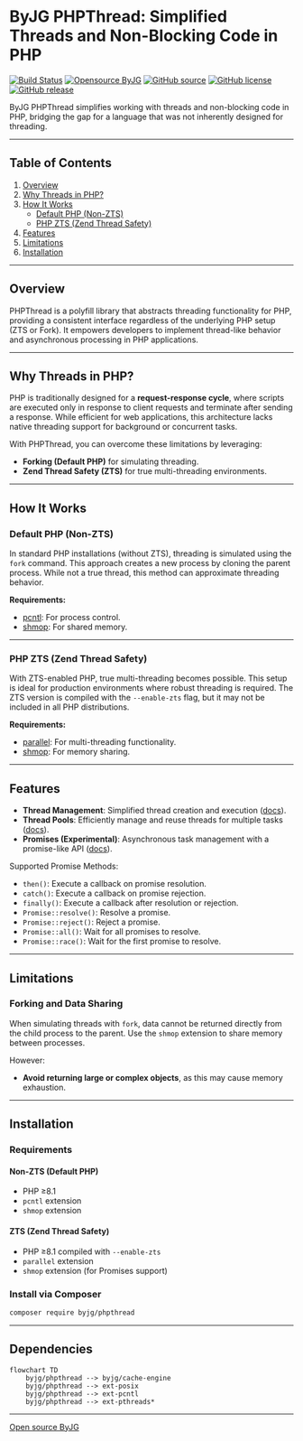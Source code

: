# ByJG PHPThread: Simplified Threads and Non-Blocking Code in PHP

[![Build Status](https://github.com/byjg/php-phpthread/actions/workflows/phpunit.yml/badge.svg?branch=master)](https://github.com/byjg/php-phpthread/actions/workflows/phpunit.yml)
[![Opensource ByJG](https://img.shields.io/badge/opensource-byjg-success.svg)](http://opensource.byjg.com)
[![GitHub source](https://img.shields.io/badge/Github-source-informational?logo=github)](https://github.com/byjg/php-phpthread/)
[![GitHub license](https://img.shields.io/github/license/byjg/php-phpthread.svg)](https://opensource.byjg.com/opensource/licensing.html)
[![GitHub release](https://img.shields.io/github/release/byjg/php-phpthread.svg)](https://github.com/byjg/php-phpthread/releases/)

ByJG PHPThread simplifies working with threads and non-blocking code in PHP,
bridging the gap for a language that was not inherently designed for threading.

---

## Table of Contents

1. [Overview](#overview)
2. [Why Threads in PHP?](#why-threads-in-php)
3. [How It Works](#how-it-works)
   - [Default PHP (Non-ZTS)](#default-php-non-zts)
   - [PHP ZTS (Zend Thread Safety)](#php-zts-zend-thread-safety)
4. [Features](#features)
5. [Limitations](#limitations)
6. [Installation](#installation)

---

## Overview

PHPThread is a polyfill library that abstracts threading functionality for PHP, providing a consistent
interface regardless of the underlying PHP setup (ZTS or Fork). It empowers developers to implement
thread-like behavior and asynchronous processing in PHP applications.

---

## Why Threads in PHP?

PHP is traditionally designed for a **request-response cycle**, where scripts are executed
only in response to client requests and terminate after sending a response. While efficient for
web applications, this architecture lacks native threading support for background or concurrent tasks.

With PHPThread, you can overcome these limitations by leveraging:

- **Forking (Default PHP)** for simulating threading.
- **Zend Thread Safety (ZTS)** for true multi-threading environments.

---

## How It Works

### Default PHP (Non-ZTS)

In standard PHP installations (without ZTS), threading is simulated using the `fork` command.
This approach creates a new process by cloning the parent process. While not a true thread,
this method can approximate threading behavior.

**Requirements:**

- [pcntl](https://www.php.net/manual/en/book.pcntl.php): For process control.
- [shmop](https://www.php.net/manual/en/book.shmop.php): For shared memory.

---

### PHP ZTS (Zend Thread Safety)

With ZTS-enabled PHP, true multi-threading becomes possible. This setup is ideal for production environments where
robust threading is required. The ZTS version is compiled with the `--enable-zts` flag, but it may not be included in
all PHP distributions.

**Requirements:**

- [parallel](https://www.php.net/manual/en/book.parallel.php): For multi-threading functionality.
- [shmop](https://www.php.net/manual/en/book.shmop.php): For memory sharing.

---

## Features

- **Thread Management**: Simplified thread creation and execution ([docs](thread)).
- **Thread Pools**: Efficiently manage and reuse threads for multiple tasks ([docs](threadpool)).
- **Promises (Experimental)**: Asynchronous task management with a promise-like API ([docs](promises)).

Supported Promise Methods:

- `then()`: Execute a callback on promise resolution.
- `catch()`: Execute a callback on promise rejection.
- `finally()`: Execute a callback after resolution or rejection.
- `Promise::resolve()`: Resolve a promise.
- `Promise::reject()`: Reject a promise.
- `Promise::all()`: Wait for all promises to resolve.
- `Promise::race()`: Wait for the first promise to resolve.

---

## Limitations

### Forking and Data Sharing

When simulating threads with `fork`, data cannot be returned directly from the child process
to the parent. Use the `shmop` extension to share memory between processes.

However:

- **Avoid returning large or complex objects**, as this may cause memory exhaustion.

---

## Installation

### Requirements

#### Non-ZTS (Default PHP)

- PHP ≥8.1
- `pcntl` extension
- `shmop` extension

#### ZTS (Zend Thread Safety)

- PHP ≥8.1 compiled with `--enable-zts`
- `parallel` extension
- `shmop` extension (for Promises support)

### Install via Composer

```bash
composer require byjg/phpthread
```

---

## Dependencies

```mermaid
flowchart TD
    byjg/phpthread --> byjg/cache-engine
    byjg/phpthread --> ext-posix
    byjg/phpthread --> ext-pcntl
    byjg/phpthread --> ext-pthreads*
```

----
[Open source ByJG](http://opensource.byjg.com)
